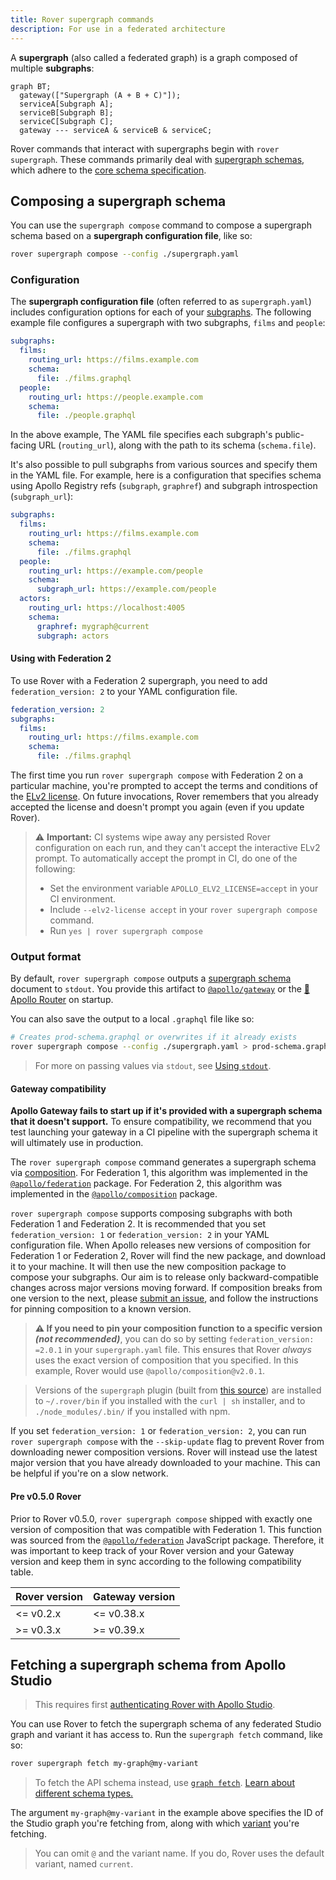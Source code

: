 ```yaml
---
title: Rover supergraph commands
description: For use in a federated architecture
---
```


A **supergraph** (also called a federated graph) is a graph composed of multiple **subgraphs**:

```mermaid
graph BT;
  gateway(["Supergraph (A + B + C)"]);
  serviceA[Subgraph A];
  serviceB[Subgraph B];
  serviceC[Subgraph C];
  gateway --- serviceA & serviceB & serviceC;
```

Rover commands that interact with supergraphs begin with `rover supergraph`. These commands primarily deal with [supergraph schemas](/federation/federated-types/overview/), which adhere to the [core schema specification](https://specs.apollo.dev/core/#core-schemas).

## Composing a supergraph schema

You can use the `supergraph compose` command to compose a supergraph schema based on a **supergraph configuration file**, like so:

```bash
rover supergraph compose --config ./supergraph.yaml
```

### Configuration

The **supergraph configuration file** (often referred to as `supergraph.yaml`) includes configuration options for each of your [subgraphs](https://www.apollographql.com/docs/federation/subgraphs). The following example file configures a supergraph with two subgraphs, `films` and `people`:

```yaml
subgraphs:
  films:
    routing_url: https://films.example.com
    schema:
      file: ./films.graphql
  people:
    routing_url: https://people.example.com
    schema:
      file: ./people.graphql
```

In the above example, The YAML file specifies each subgraph's public-facing URL (`routing_url`), along with the path to its schema (`schema.file`).

It's also possible to pull subgraphs from various sources and specify them in the YAML file. For example, here is a configuration that specifies schema using Apollo Registry refs (`subgraph`, `graphref`) and subgraph introspection (`subgraph_url`):

```yaml
subgraphs:
  films:
    routing_url: https://films.example.com
    schema:
      file: ./films.graphql
  people:
    routing_url: https://example.com/people
    schema:
      subgraph_url: https://example.com/people
  actors:
    routing_url: https://localhost:4005
    schema:
      graphref: mygraph@current
      subgraph: actors
```

#### Using with Federation 2

To use Rover with a Federation 2 supergraph, you need to add `federation_version: 2` to your YAML configuration file.

```yaml {1}
federation_version: 2
subgraphs:
  films:
    routing_url: https://films.example.com
    schema:
      file: ./films.graphql
```

The first time you run `rover supergraph compose` with Federation 2 on a particular machine, you're prompted to accept the terms and conditions of the [ELv2 license](https://www.apollographql.com/docs/resources/elastic-license-v2-faq/). On future invocations, Rover remembers that you already accepted the license and doesn't prompt you again (even if you update Rover).

> ⚠️ **Important:** CI systems wipe away any persisted Rover configuration on each run, and they can't accept the interactive ELv2 prompt. To automatically accept the prompt in CI, do one of the following:
>
> * Set the environment variable `APOLLO_ELV2_LICENSE=accept` in your CI environment.
> * Include `--elv2-license accept` in your `rover supergraph compose` command.
> * Run `yes | rover supergraph compose`

### Output format

By default, `rover supergraph compose` outputs a [supergraph schema](/federation/federated-types/overview/) document to `stdout`. You provide this artifact to [`@apollo/gateway`](/federation/api/apollo-gateway/) or the [🦀 Apollo Router](/router/) on startup.

You can also save the output to a local `.graphql` file like so:

```bash
# Creates prod-schema.graphql or overwrites if it already exists
rover supergraph compose --config ./supergraph.yaml > prod-schema.graphql
```

> For more on passing values via `stdout`, see [Using `stdout`](./conventions#using-stdout).

#### Gateway compatibility

**Apollo Gateway fails to start up if it's provided with a supergraph schema that it doesn't support.** To ensure compatibility, we recommend that you test launching your gateway in a CI pipeline with the supergraph schema it will ultimately use in production.

The `rover supergraph compose` command generates a supergraph schema via [composition](https://www.apollographql.com/docs/federation/federated-types/composition/). For Federation 1, this algorithm was implemented in the [`@apollo/federation`](https://www.npmjs.com/package/@apollo/federation) package. For Federation 2, this algorithm was implemented in the [`@apollo/composition`](https://www.npmjs.com/package/@apollo/composition) package.

`rover supergraph compose` supports composing subgraphs with both Federation 1 and Federation 2. It is recommended that you set `federation_version: 1` or `federation_version: 2` in your YAML configuration file. When Apollo releases new versions of composition for Federation 1 or Federation 2, Rover will find the new package, and download it to your machine. It will then use the new composition package to compose your subgraphs. Our aim is to release only backward-compatible changes across major versions moving forward. If composition breaks from one version to the next, please [submit an issue](https://github.com/apollographql/federation/issues/new?assignees=&labels=&template=bug.md), and follow the instructions for pinning composition to a known version.

> **⚠️ If you need to pin your composition function to a specific version _(not recommended)_**, you can do so by setting `federation_version: =2.0.1` in your `supergraph.yaml` file. This ensures that Rover _always_ uses the exact version of composition that you specified. In this example, Rover would use `@apollo/composition@v2.0.1`.

>
>
> Versions of the `supergraph` plugin (built from [this source](https://github.com/apollographql/federation-rs)) are installed to `~/.rover/bin` if you installed with the `curl | sh` installer, and to `./node_modules/.bin/` if you installed with npm.

If you set `federation_version: 1` or `federation_version: 2`, you can run `rover supergraph compose` with the `--skip-update` flag to prevent Rover from downloading newer composition versions. Rover will instead use the latest major version that you have already downloaded to your machine. This can be helpful if you're on a slow network.

#### Pre v0.5.0 Rover

Prior to Rover v0.5.0, `rover supergraph compose` shipped with exactly one version of composition that was compatible with Federation 1. This function was sourced from the [`@apollo/federation`](https://www.npmjs.com/package/@apollo/federation) JavaScript package. Therefore, it was important to keep track of your Rover version and your Gateway version and keep them in sync according to the following compatibility table.

|Rover version|Gateway version|
|---|---|
|<= v0.2.x|<= v0.38.x|
|>= v0.3.x|>= v0.39.x|

## Fetching a supergraph schema from Apollo Studio

> This requires first [authenticating Rover with Apollo Studio](./configuring/#authenticating-with-apollo-studio).

You can use Rover to fetch the supergraph schema of any federated Studio graph and variant it has access to. Run the `supergraph fetch` command, like so:

```bash
rover supergraph fetch my-graph@my-variant
```

> To fetch the API schema instead, use [`graph fetch`](./graphs/#fetching-a-schema). [Learn about different schema types.](/federation/federated-types/overview/)

The argument `my-graph@my-variant` in the example above specifies the ID of the Studio graph you're fetching from, along with which [variant](/studio/org/graphs/#managing-variants) you're fetching.

> You can omit `@` and the variant name. If you do, Rover uses the default variant, named `current`.
